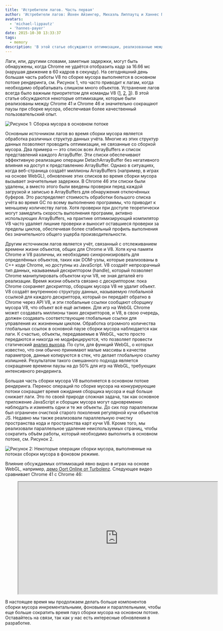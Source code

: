 ```yaml
---
title: 'Истребители лагов. Часть первая'
author: 'Истребители лагов: Йохен Айзингер, Михаэль Липпаутц и Ханнес Пэйер'
avatars:
  - 'michael-lippautz'
  - 'hannes-payer'
date: 2015-10-30 13:33:37
tags:
  - memory
description: 'В этой статье обсуждаются оптимизации, реализованные между Chrome 41 и Chrome 46, которые значительно сокращают паузы при сборке мусора, обеспечивая более качественный пользовательский опыт.'
---
```

Лаги, или, другими словами, заметные задержки, могут быть обнаружены, когда Chrome не удаётся отобразить кадр за 16.66 мс (нарушая движение в 60 кадров в секунду). На сегодняшний день большая часть работы V8 по сборке мусора выполняется в основном потоке рендеринга, см. Рисунок 1, что часто приводит к лагам, когда необходимо обрабатывать слишком много объектов. Устранение лагов всегда было важным приоритетом для команды V8 ([1](https://blog.chromium.org/2011/11/game-changer-for-interactive.html), [2](https://www.youtube.com/watch?v=3vPOlGRH6zk), [3](/blog/free-garbage-collection)). В этой статье обсуждаются некоторые оптимизации, которые были реализованы между Chrome 41 и Chrome 46 и значительно сокращают паузы при сборке мусора, обеспечивая более качественный пользовательский опыт.

<!--truncate-->
![Рисунок 1: Сборка мусора в основном потоке](/_img/jank-busters/gc-main-thread.png)

Основным источником лагов во время сборки мусора является обработка различных структур данных учёта. Многие из этих структур данных позволяют проводить оптимизации, не связанные со сборкой мусора. Два примера — это список всех ArrayBuffers и список представлений каждого ArrayBuffer. Эти списки обеспечивают эффективную реализацию операции DetachArrayBuffer без негативного влияния на доступ к представлению ArrayBuffer. Однако в ситуациях, когда веб-страница создаёт миллионы ArrayBuffers (например, в играх на основе WebGL), обновление этих списков во время сборки мусора вызывает значительные задержки. В Chrome 46 эти списки были удалены, а вместо этого были введены проверки перед каждой загрузкой и записью в ArrayBuffers для обнаружения отключённых буферов. Это распределяет стоимость обработки большого списка учёта во время GC по всему выполнению программы, что приводит к меньшему количеству лагов. Хотя проверки при доступе теоретически могут замедлить скорость выполнения программ, активно использующих ArrayBuffers, на практике оптимизирующий компилятор V8 часто удаляет лишние проверки и выносит оставшиеся проверки за пределы циклов, обеспечивая более стабильный профиль выполнения без значительного общего ущерба производительности.

Другим источником лагов является учёт, связанный с отслеживанием времени жизни объектов, общих для Chrome и V8. Хотя куча памяти Chrome и V8 различны, их необходимо синхронизировать для определённых объектов, таких как DOM-узлы, которые реализованы в C++ коде Chrome, но доступны из JavaScript. V8 создаёт непрозрачный тип данных, называемый дескриптором (handle), который позволяет Chrome манипулировать объектом кучи V8, не зная деталей его реализации. Время жизни объекта связано с дескриптором: пока Chrome сохраняет дескриптор, сборщик мусора V8 не удалит объект. V8 создаёт внутреннюю структуру данных, называемую глобальной ссылкой для каждого дескриптора, который он передаёт обратно в Chrome через API V8, и эти глобальные ссылки сообщают сборщику мусора V8, что объект всё ещё активен. Для игр на WebGL Chrome может создавать миллионы таких дескрипторов, и V8, в свою очередь, должен создавать соответствующие глобальные ссылки для управления их жизненным циклом. Обработка огромного количества глобальных ссылок в основной паузе сборки мусора наблюдается как лаги. К счастью, объекты, передаваемые в WebGL, часто просто передаются и никогда не модифицируются, что позволяет провести статический [анализ выхода](https://en.wikipedia.org/wiki/Escape_analysis). По сути, для функций WebGL, о которых известно, что они обычно принимают малые массивы в качестве параметров, данные копируются в стек, что делает глобальную ссылку излишней. Результатом такого смешанного подхода является сокращение времени паузы на до 50% для игр на WebGL, требующих интенсивного рендеринга.

Большая часть сборки мусора V8 выполняется в основном потоке рендеринга. Перенос операций по сборке мусора на конкурирующие потоки сокращает время ожидания сборщика мусора и ещё больше снижает лаги. Это по своей природе сложная задача, так как основное приложение JavaScript и сборщик мусора могут одновременно наблюдать и изменять одни и те же объекты. До сих пор параллелизм был ограничен очисткой старого поколения регулярной кучи объектов JS. Недавно мы также реализовали параллельную очистку пространства кода и пространства карт кучи V8. Кроме того, мы реализовали параллельное удаление неиспользуемых страниц, чтобы сократить объём работы, который необходимо выполнить в основном потоке, см. Рисунок 2.

![Рисунок 2: Некоторые операции сборки мусора, выполненные на потоках сборки мусора в фоновом режиме.](/_img/jank-busters/gc-concurrent-threads.png)

Влияние обсуждаемых оптимизаций явно видно в играх на основе WebGL, например, [демо Oort Online от Turbolenz](http://oortonline.gl/). Следующее видео сравнивает Chrome 41 с Chrome 46:

<figure>
  <div class="video video-16:9">
    <iframe src="https://www.youtube.com/embed/PgrCJpbTs9I" width="640" height="360" loading="lazy"></iframe>
  </div>
</figure>

В настоящее время мы продолжаем делать больше компонентов сборки мусора инкрементальными, фоновыми и параллельными, чтобы еще больше сократить время пауз сборки мусора на основном потоке. Оставайтесь на связи, так как у нас есть интересные обновления в разработке.
